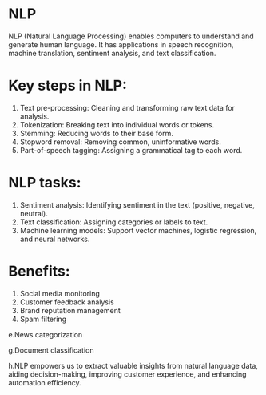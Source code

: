 # NLP

NLP (Natural Language Processing) enables computers to understand and generate human language. It has applications in speech recognition, machine translation, sentiment analysis, and text classification.


# Key steps in NLP:

<ol>
  <li>Text pre-processing: Cleaning and transforming raw text data for analysis.</li>

  <li>Tokenization: Breaking text into individual words or tokens.</li>

  <li>Stemming: Reducing words to their base form.</li>

  <li>Stopword removal: Removing common, uninformative words.</li>

  <li>Part-of-speech tagging: Assigning a grammatical tag to each word.</li>
</ol>

# NLP tasks:
<ol>
  <li>Sentiment analysis: Identifying sentiment in the text (positive, negative, neutral).</li>

  <li>Text classification: Assigning categories or labels to text.</li>

  <li>Machine learning models: Support vector machines, logistic regression, and neural networks.</li>
</ol>

# Benefits:
<ol>
  <li>Social media monitoring</li>

  <li>Customer feedback analysis</li>

  <li>Brand reputation management</li>

  <li>Spam filtering</li>
</ol>
e.News categorization

g.Document classification

h.NLP empowers us to extract valuable insights from natural language data, aiding decision-making, improving customer 
experience, and enhancing automation efficiency.
